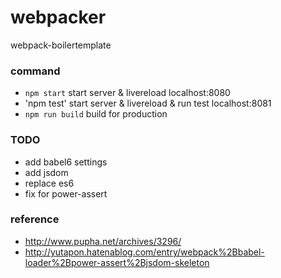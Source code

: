 webpacker
====================

webpack-boilertemplate

### command

+ `npm start` start server & livereload localhost:8080
+ 'npm test' start server & livereload & run test localhost:8081
+ `npm run build` build for production

### TODO

+ add babel6 settings
+ add jsdom
+ replace es6
+ fix for power-assert


### reference

+ http://www.pupha.net/archives/3296/
+ http://yutapon.hatenablog.com/entry/webpack%2Bbabel-loader%2Bpower-assert%2Bjsdom-skeleton

